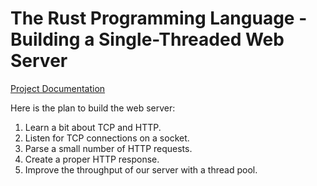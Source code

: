 # The Rust Programming Language - Building a Single-Threaded Web Server

[Project Documentation](https://doc.rust-lang.org/book/ch20-00-final-project-a-web-server.html)

Here is the plan to build the web server:

1. Learn a bit about TCP and HTTP.
2. Listen for TCP connections on a socket.
3. Parse a small number of HTTP requests.
4. Create a proper HTTP response.
5. Improve the throughput of our server with a thread pool.
